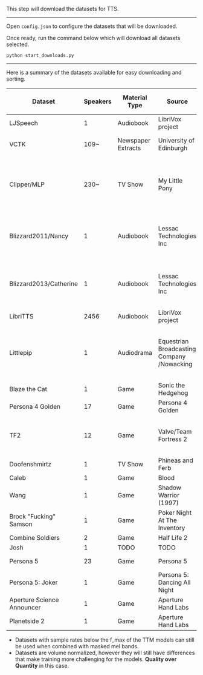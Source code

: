 This step will download the datasets for TTS.

---

Open `config.json` to configure the datasets that will be downloaded.

Once ready, run the command below which will download all datasets selected.

```
python start_downloads.py
```

---

Here is a summary of the datasets available for easy downloading and sorting.


| Dataset                | Speakers | Material Type      | Source                                     | Total Duration (Hours) | Sampling Rate | Gender(s) | Notes                                                                           | URL                                                                  |
|------------------------|----------|--------------------|--------------------------------------------|------------------------|---------------|-----------|---------------------------------------------------------------------------------|----------------------------------------------------------------------|
| LJSpeech               | 1        | Audiobook          | LibriVox project                           | 24                     | 22050         | Female    |                                                                                 | https://keithito.com/LJ-Speech-Dataset/                              |
| VCTK                   | 109~     | Newspaper Extracts | University of Edinburgh                    | 26                     | 96000         | Mixed     | Dataset is 44 Hours without trimming                                            | https://datashare.is.ed.ac.uk/handle/10283/2774?show=full            |
| Clipper/MLP            | 230~     | TV Show            | My Little Pony                             | 24 (80~)               | 48000 (Mixed) | Mixed     | Emotions are Labelled. Contains Labelled 'Clean','Noisy' and 'Very Noisy' data. | https://mega.nz/folder/L952DI4Q#nibaVrvxbwgCgXMlPHVnVw               |
| Blizzard2011/Nancy     | 1        | Audiobook          | Lessac Technologies Inc                    | 16                     | 96000         | Female    | Non-Commercial: Requires License with username and password                     | http://www.cstr.ed.ac.uk/projects/blizzard/2011/lessac_blizzard2011/ |
| Blizzard2013/Catherine | 1        | Audiobook          | Lessac Technologies Inc                    | 300                    | 44100         | Female    | Non-Commercial: Requires License with username and password                     | http://www.openslr.org/60/                                           |
| LibriTTS               | 2456     | Audiobook          | LibriVox project                           | 585~                   | 24000         | Mixed     |                                                                                 | https://desuarchive.org/mlp/thread/35074020/#35075476                |
| Littlepip              | 1        | Audiodrama         | Equestrian Broadcasting Company /Nowacking | <0.1                   | 48000/44100   | Female    | Emotions are Labelled. Contains Labelled 'Clean','Noisy' and 'Very Noisy' data. |                                                                      |
| Blaze the Cat          | 1        | Game               | Sonic the Hedgehog                         | 0.25                   | 48000         | Female    |                                                                                 |                                                                      |
| Persona 4 Golden       | 17       | Game               | Persona 4 Golden                           | TODO                   | 48000         | Mixed     |                                                                                 | https://desuarchive.org/mlp/thread/35205100/#35205486                |
| TF2                    | 12       | Game               | Valve/Team Fortress 2                      | TODO                   | 48000          | Mixed     | Announcer and Administrator voices contain extreme echo                         |                                                                      |
| Doofenshmirtz          | 1        | TV Show            | Phineas and Ferb                           | TODO                   | TODO          | Male      |                                                                                 |                                                                      |
| Caleb                  | 1        | Game               | Blood                                      | TODO                   | TODO          | Male      |                                                                                 |                                                                      |
| Wang                   | 1        | Game               | Shadow Warrior (1997)                      | TODO                   | TODO          | Male      |                                                                                 |                                                                      |
| Brock "Fucking" Samson | 1        | Game            | Poker Night At The Inventory                          | TODO                   | TODO          | Male      | MP3 files, possible quality issue.                                              | https://desuarchive.org/mlp/thread/35459053/#35465945                |
| Combine Soldiers       | 2        | Game               | Half Life 2                                | TODO                   | TODO          | Male      |                                                                                 | https://desuarchive.org/mlp/thread/35308325/#35324614                |
| Josh                   | 1        | TODO               | TODO                                       | TODO                   | TODO          | Male      |                                                                                 |                                                                      |
| Persona 5      | 23       | Game               | Persona 5                           | TODO                   | 22050         | Mixed     |                                                                                 | https://discordapp.com/channels/@me/761501978810777610/764349457138712587 https://discordapp.com/channels/@me/761501978810777610/764353982297800724              |
| Persona 5: Joker      | 1       | Game               | Persona 5: Dancing All Night                           | TODO                   | 48000         | Male     |                                                                                 | https://drive.google.com/file/d/1BgVxuEaUu0dby4ShNATZqAkb6fdBE80_/view?usp=sharing  
| Aperture Science Announcer      | 1       | Game               | Aperture Hand Labs                          | TODO                   | 48000         | Male     |                                                                                 | https://file.house/jC8K.7z
| Planetside 2      | 1       | Game               | Aperture Hand Labs                          | TODO                   | 48000         | Male     |                                                                                 | https://file.house/jC8K.7z
- Datasets with sample rates below the f_max of the TTM models can still be used when combined with masked mel bands.
- Datasets are volume normalized, however they will still have differences that make training more challenging for the models. **Quality over Quantity** in this case.
